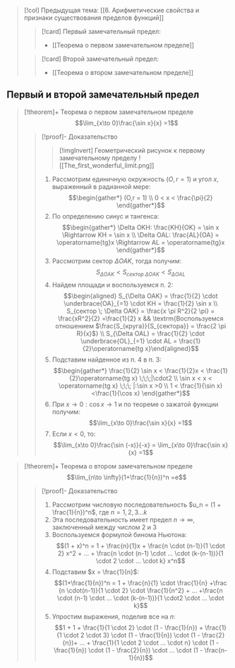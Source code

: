 > [!col] Предыдущая тема: [[6. Арифметические свойства и признаки существования пределов функций]]
>> [!card] Первый замечательный предел:
>> * [[Теорема о первом замечательном пределе]]
>
>> [!card] Второй замечательный предел:
>> * [[Теорема о втором замечательном пределе]]
>
## Первый и второй замечательный предел
> [!theorem]+ Теорема о первом замечательном пределе
> $$\lim_{x\to 0}\frac{\sin x}{x} =1$$
> > [!proof]- Доказательство
> > > [!imgInvert] Геометрический рисунок к первому замечательному пределу
> > > ![[The_first_wonderful_limit.png]]
> > 1. Рассмотрим единичную окружность $(O,r = 1)$ и угол $x$, выраженный в радианной мере: $$\begin{gather*} (O,r = 1) \\ 0 < x < \frac{\pi}{2} \end{gather*}$$
> > 2. По определению синус и тангенса: $$\begin{gather*} \Delta OKH: \frac{KH}{OK} = \sin x \Rightarrow KH = \sin x \\ \Delta OAL: \frac{AL}{OA} = \operatorname{tg}x \Rightarrow AL = \operatorname{tg}x \end{gather*}$$
> > 3. Рассмотрим сектор $\Delta OAK$, тогда получим: $$S_{\Delta OAK} < S_{сектор \; \Delta OAK} < S_{\Delta OAL}$$
> > 4. Найдем площади и воспользуемся п. 2: $$\begin{aligned} S_{\Delta OAK} = \frac{1}{2} \cdot \underbrace{OA}_{=1} \cdot KH = \frac{1}{2} \sin x \\ S_{сектор \; \Delta OAK} = \frac{x \pi R^2}{2 \pi} = \frac{xR^2}{2} =\frac{1}{2} x && \textrm{Воспользуемся отношением $\frac{S_{круга}}{S_{сектора}} = \frac{2 \pi R}{x}$} \\ S_{\Delta OAL} = \frac{1}{2} \cdot \underbrace{OL}_{=1} \cdot AL = \frac{1}{2}\operatorname{tg x}\end{aligned}$$
> > 5. Подставим найденное из п. 4 в п. 3: $$\begin{gather*} \frac{1}{2} \sin x < \frac{1}{2}x < \frac{1}{2}\operatorname{tg x} \;\;\;|\cdot2 \\ \sin x < x < \operatorname{tg x} \;\;\; |:\sin x >0 \\ 1 < \frac{1}{\sin x} <\frac{1}{\cos x} \end{gather*}$$
> > 6. При $x \to 0: \cos x \to 1$ и по теореме о зажатой функции получим: $$\lim_{x\to 0}\frac{\sin x}{x} =1$$
> > 7. Если $x < 0$, то: $$\lim_{x\to 0}\frac{\sin (-x)}{-x} = \lim_{x\to 0}\frac{\sin x}{x} =1$$

> [!theorem]+ Теорема о втором замечательном пределе
> $$\lim_{n\to \infty}(1+\frac{1}{n})^n =e$$
> > [!proof]- Доказательство
> > 1. Рассмотрим числовую последовательность $u_n = (1 + \frac{1}{n})^n$, где $n=1,2,3...k$
> > 2. Эта последовательность имеет предел $n \to \infty$, заключенный между числом $2$ и $3$
> > 3. Воспользуемся формулой бинома Ньютона: $$(1 + x)^n = 1 + \frac{n}{1}x + \frac{n \cdot (n-1)}{1 \cdot 2} x^2 + ... + \frac{n \cdot (n-1) \cdot ... \cdot (k-(n-1))}{1 \cdot 2 \cdot ... \cdot k} x^n$$
> > 4. Подставим $x = \frac{1}{n}$: $$(1+\frac{1}{n})^n = 1 + \frac{n}{1} \cdot \frac{1}{n} +\frac {n \cdot(n-1)}{1 \cdot 2} \cdot \frac{1}{n^2} + ... +\frac{n \cdot (n-1) \cdot ... \cdot (k-(n-1))}{1 \cdot2 \cdot ... \cdot k}$$
> > 5. Упростим выражения, поделив все на $n$: $$1 + 1 + \frac{1}{1 \cdot 2} \cdot (1 - \frac{1}{n}) + \frac{1}{1 \cdot 2 \cdot 3} \cdot (1 - \frac{1}{n}) \cdot (1 - \frac{2}{n})+ ... + \frac{1}{1 \cdot 2 \cdot ... \cdot n} \cdot (1 - \frac{1}{n}) \cdot (1 - \frac{2}{n}) \cdot ... \cdot (1 - \frac{n-1}{n})$$



